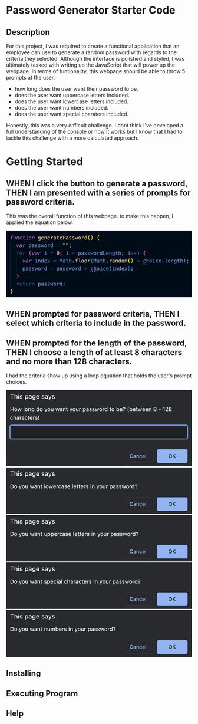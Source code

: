 # Password Generator Starter Code

## Description
For this project, I was required to create a functional application that an 
employee can use to generate a random password with regards to the criteria
they selected. Although the interface is polished and styled, I was ultimately tasked
with writing up the JavaScript that will power up the webpage. In terms of funtionality, this webpage 
should be able to throw 5 prompts at the user.

- how long does the user want their password to be.
- does the user want uppercase letters included.
- does the user want lowercase letters included.
- does the user want numbers included.
- does the user want special charaters included.

Honestly, this was a very difficult challenge. I dont think I've developed a full understanding of the console
or how it works but I know that I had to tackle this challenge with a more calculated approach.

# Getting Started
## WHEN I click the button to generate a password, THEN I am presented with a series of prompts for password criteria.

This was the overall function of this webpage. to make this happen, I applied the equation below.

![generatePW button](./images/generatePassword.png)

## WHEN prompted for password criteria, THEN I select which criteria to include in the password.
## WHEN prompted for the length of the password, THEN I choose a length of at least 8 characters and no more than 128 characters.

I had the criteria show up using a loop equation that holds the user's prompt choices.

![](./images/passwordLengthPrompt.png)
![](./images/lowercasePrompt.png)
![](./images/uppercasePrompt.png)
![](./images/symbolPrompt.png)
![](./images/numberPrompt.png)

## Installing


## Executing Program


## Help